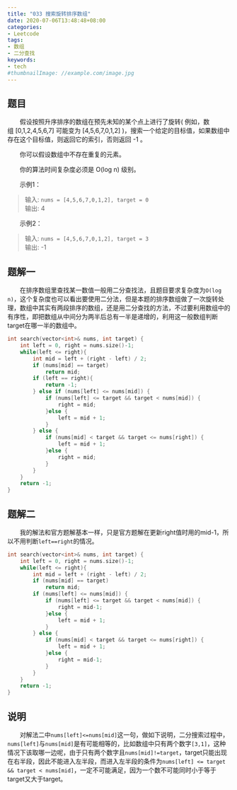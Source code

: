 ```yaml
---
title: "033 搜索旋转排序数组"
date: 2020-07-06T13:48:48+08:00
categories:
- Leetcode
tags:
- 数组
- 二分查找
keywords:
- tech
#thumbnailImage: //example.com/image.jpg
---
```


<!--more-->
## 题目
　　假设按照升序排序的数组在预先未知的某个点上进行了旋转( 例如，数组 [0,1,2,4,5,6,7] 可能变为 [4,5,6,7,0,1,2] )，搜索一个给定的目标值，如果数组中存在这个目标值，则返回它的索引，否则返回 -1 。

　　你可以假设数组中不存在重复的元素。

　　你的算法时间复杂度必须是 O(log n) 级别。

　　示例1：
> 输入: `nums = [4,5,6,7,0,1,2], target = 0`  
> 输出: 4

　　示例2：
> 输入: `nums = [4,5,6,7,0,1,2], target = 3`  
> 输出: -1

## 题解一
　　在排序数组里查找某一数值一般用二分查找法，且题目要求复杂度为`O(log n)`，这个复杂度也可以看出要使用二分法，但是本题的排序数组做了一次旋转处理，数组中其实有两段排序的数组，还是用二分查找的方法，不过要利用数组中的有序性，即把数组从中间分为两半后总有一半是递增的，利用这一般数组判断target在哪一半的数组中。

```cpp
int search(vector<int>& nums, int target) {
    int left = 0, right = nums.size()-1;
    while(left <= right){
        int mid = left + (right - left) / 2;
        if (nums[mid] == target)
            return mid;
        if (left == right){
            return -1;
        } else if (nums[left] <= nums[mid]) {
            if (nums[left] <= target && target < nums[mid]) {
                right = mid;
            }else {
                left = mid + 1;
            }
        } else {
            if (nums[mid] < target && target <= nums[right]) {
                left = mid + 1;
            }else {
                right = mid;
            }
        }
    }
    return -1;
}
```

## 题解二
　　我的解法和官方题解基本一样，只是官方题解在更新right值时用的mid-1，所以不用判断`left==right`的情况。

```cpp
int search(vector<int>& nums, int target) {
    int left = 0, right = nums.size()-1;
    while(left <= right){
        int mid = left + (right - left) / 2;
        if (nums[mid] == target)
            return mid;
        if (nums[left] <= nums[mid]) {
            if (nums[left] <= target && target < nums[mid]) {
                right = mid-1;
            }else {
                left = mid + 1;
            }
        } else {
            if (nums[mid] < target && target <= nums[right]) {
                left = mid + 1;
            }else {
                right = mid-1;
            }
        }
    }
    return -1;
}
```

## 说明
　　对解法二中`nums[left]<=nums[mid]`这一句，做如下说明，二分搜索过程中，`nums[left]`与`nums[mid]`是有可能相等的，比如数组中只有两个数字`[3,1]`，这种情况下该取哪一边呢，由于只有两个数字且`nums[mid]!=target`，target只能出现在右半段，因此不能进入左半段，而进入左半段的条件为`nums[left] <= target && target < nums[mid]`，一定不可能满足，因为一个数不可能同时小于等于target又大于target。